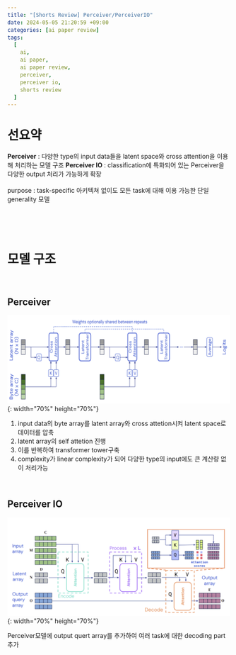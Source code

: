 ```yaml
---
title: "[Shorts Review] Perceiver/PerceiverIO"
date: 2024-05-05 21:20:59 +09:00
categories: [ai paper review]
tags:
  [
    ai,
    ai paper,
    ai paper review,
    perceiver,
    perceiver io,
    shorts review
  ]
---
```


# **선요약**

**Perceiver** : 다양한 type의 input data들을 latent space와 cross attention을 이용해 처리하는 모델 구조
**Perceiver IO** : classification에 특화되어 있는 Perceiver을 다양한 output 처리가 가능하게 확장
<br/>
<br/>
purpose : task-specific 아키텍쳐 없이도 모든 task에 대해 이용 가능한 단일 generality 모델

<br/>
<br/>
<br/>

# **모델 구조**
<br/>

## **Perceiver**

![perceiver](/assets/img/paper/perceiver/perceiver1.png){: width="70%" height="70%"}


1. input data의 byte array를 latent array와 cross attetion시켜 latent space로 데이터를 압축
2. latent array의 self attetion 진행
3. 이를 반복하여 transformer tower구축
4. complexity가 linear complexity가 되어 다양한 type의 input에도 큰 계산량 없이 처리가능
<br/>

## **Perceiver IO**

![perceiverio](/assets/img/paper/perceiver/perceiverio1.png){: width="70%" height="70%"}

Perceiver모델에 output quert array를 추가하여 여러 task에 대한 decoding part추가